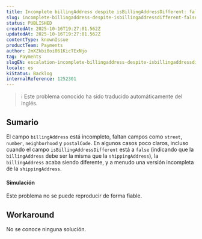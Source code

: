 ```yaml
---
title: Incomplete billingAddress despite isBillingAddressDifferent: false
slug: incomplete-billingaddress-despite-isbillingaddressdifferent-false
status: PUBLISHED
createdAt: 2025-10-16T19:27:01.562Z
updatedAt: 2025-10-16T19:27:01.562Z
contentType: knownIssue
productTeam: Payments
author: 2mXZkbi0oi061KicTExNjo
tag: Payments
slugEN: escalation-incomplete-billingaddress-despite-isbillingaddressdifferent-false
locale: es
kiStatus: Backlog
internalReference: 1252301
---
```


>ℹ️ Este problema conocido ha sido traducido automáticamente del inglés.

## Sumario


El campo `billingAddress` está incompleto, faltan campos como `street`, `number`, `neighborhood` y `postalCode`. En algunos casos poco claros, incluso cuando el campo `isBillingAddressDifferent` está a `false` (indicando que la `billingAddress` debe ser la misma que la `shippingAddress`), la `billingAddress` acaba siendo diferente, y a menudo una versión incompleta de la `shippingAddress`.


#### Simulación


Este problema no se puede reproducir de forma fiable.


## Workaround


No se conoce ninguna solución.



